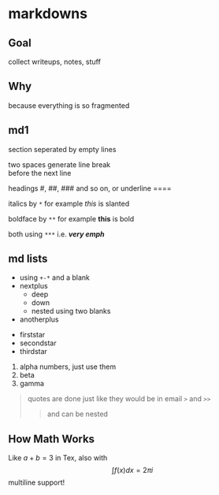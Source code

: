 # markdowns

## Goal

collect writeups, notes, stuff

## Why

because everything is so fragmented

## md1

section seperated by empty lines

two spaces generate line break  
before the next line

headings #, ##, ### and so on, or underline ====

italics by `*` for example *this* is slanted

boldface by `**` for example **this** is bold

both using `***` i.e. ***very emph***

## md lists

+ using `+-*` and a blank
+ nextplus
  - deep
  - down
  - nested using two blanks
+ anotherplus

* firststar
* secondstar
* thirdstar

1. alpha numbers, just use them
1. beta
1. gamma

>quotes are done just like
>they would be in email `>` and `>>`
>>and can be nested
>>

## How Math Works

Like $a+b=3$ in Tex, also with
$$
\int f(x) dx = 2\pi i
$$
multiline support!
